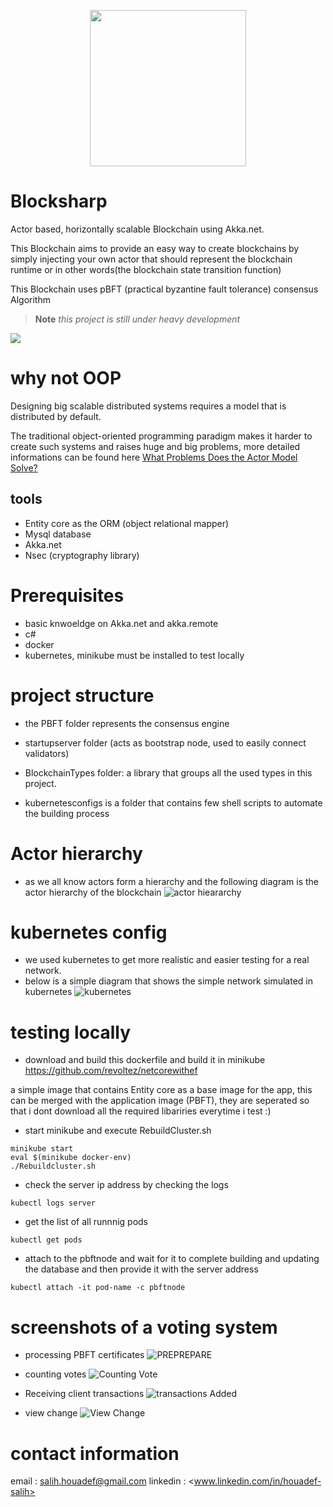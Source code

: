 <p align="center">
<img src="https://user-images.githubusercontent.com/24751547/203262649-9d8a8c30-487f-49a4-8d48-5dd2c11d6d0d.png" heigh="250px" width="250px" class="center"></p>
</p>


# Blocksharp 
Actor based, horizontally scalable Blockchain using Akka.net.

This Blockchain aims to provide an easy way to create blockchains by simply injecting your own actor that should represent the blockchain runtime or in other words(the blockchain state transition function)

This Blockchain uses pBFT (practical byzantine fault tolerance) consensus Algorithm 
> __Note__
*this project is still under heavy development*

[![](https://img.shields.io/badge/Donate-yellow?style=for-the-badge)](https://www.patreon.com/free_college)
# why not OOP 
  Designing big scalable distributed systems requires a model that is distributed by default.
  
  The traditional object-oriented programming paradigm makes it harder to create such systems and raises huge and big problems,
  more detailed informations can be found here [What Problems Does the Actor Model Solve?](https://getakka.net/articles/intro/what-problems-does-actor-model-solve.html)
  
## tools
- Entity core as the ORM (object relational mapper) 
- Mysql database
- Akka.net
- Nsec (cryptography library)

# Prerequisites
- basic knwoeldge on Akka.net and akka.remote 
- c#
- docker
- kubernetes, minikube must be installed to test locally

# project structure 
- the PBFT folder represents the consensus engine 

- startupserver folder (acts as bootstrap node, used to easily connect validators)

- BlockchainTypes folder: a library that groups all the used types in this project.

- kubernetesconfigs is a folder that contains few shell scripts to automate the building process
# Actor hierarchy 
- as we all know actors form a hierarchy and the following diagram is the actor hierarchy of the blockchain 
![actor hieararchy](https://user-images.githubusercontent.com/24751547/97779637-989aa400-1b7f-11eb-9358-54e00e5fb183.png)

# kubernetes config
- we used kubernetes to get more realistic and easier testing for a real network.
- below is a simple diagram that shows the simple network simulated in kubernetes
![kubernetes](https://user-images.githubusercontent.com/24751547/97779662-cda6f680-1b7f-11eb-9dce-dfb944d566a6.png)

# testing locally 
- download and build this dockerfile and build it in minikube https://github.com/revoltez/netcorewithef 

a simple image that contains Entity core as a base image for the app, this can be merged with the application image (PBFT), they are seperated so that i dont download all the required libariries everytime i test :)

- start minikube and execute RebuildCluster.sh 
```
minikube start
eval $(minikube docker-env)
./Rebuildcluster.sh
```
- check the server ip address by checking the logs 
```
kubectl logs server 
```
- get the list of all runnnig pods 
```
kubectl get pods
```
- attach to the pbftnode and wait for it to complete building and updating the database and then provide it with the server address
```
kubectl attach -it pod-name -c pbftnode
```
# screenshots of a voting system 
- processing PBFT certificates
![PREPREPARE](https://user-images.githubusercontent.com/24751547/97487438-2a769700-195d-11eb-9854-ae2294b8b63b.png)

- counting votes
![Counting Vote](https://user-images.githubusercontent.com/24751547/97487512-3cf0d080-195d-11eb-8a89-12b61494ff71.png)

- Receiving client transactions
![transactions Added](https://user-images.githubusercontent.com/24751547/97487502-395d4980-195d-11eb-8997-cb5b2c370afa.png)

- view change
![View Change](https://user-images.githubusercontent.com/24751547/97487474-33676880-195d-11eb-9bca-f4bed5c1fb43.png)


# contact information 
email : <salih.houadef@gmail.com>
linkedin : <www.linkedin.com/in/houadef-salih>

